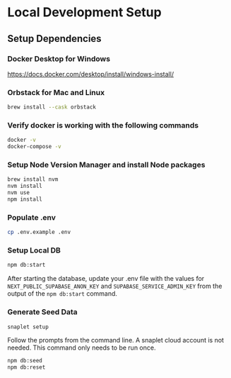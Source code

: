 # Local Development Setup

## Setup Dependencies

### Docker Desktop for Windows
https://docs.docker.com/desktop/install/windows-install/

### Orbstack for Mac and Linux
```zsh
brew install --cask orbstack
```

### Verify docker is working with the following commands
```zsh
docker -v
docker-compose -v
```

### Setup Node Version Manager and install Node packages
```zsh
brew install nvm
nvm install
nvm use
npm install
```

### Populate .env
```zsh
cp .env.example .env
```

### Setup Local DB
```zsh
npm db:start
```

After starting the database, update your .env file with the values for `NEXT_PUBLIC_SUPABASE_ANON_KEY` and
`SUPABASE_SERVICE_ADMIN_KEY` from the output of the `npm db:start` command.

### Generate Seed Data
```zsh
snaplet setup
```
Follow the prompts from the command line. A snaplet cloud account is not needed. This command only needs to be run once.
```zsh
npm db:seed
npm db:reset
```